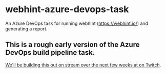 # webhint-azure-devops-task
An Azure DevOps task for running webhint (https://webhint.io/) and generating a report.

## This is a rough early version of the Azure DevOps build pipeline task.

[We'll be building this out on stream over the next few weeks at on Twitch](https://twitch.tv/RyannosaurusRex).

